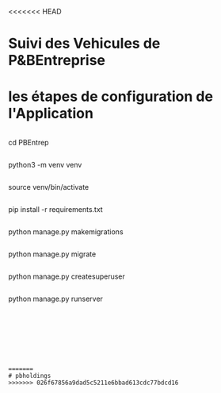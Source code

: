 <<<<<<< HEAD
# Suivi des Vehicules de P&BEntreprise

# les étapes de configuration de l'Application
```
```
cd PBEntrep
```
```
python3 -m venv venv
```
```
source venv/bin/activate
```
```
pip install -r requirements.txt
```
```
python manage.py makemigrations
```
```
python manage.py migrate
```
```
python manage.py createsuperuser
```
```
python manage.py runserver
```








=======
# pbholdings
>>>>>>> 026f67856a9dad5c5211e6bbad613cdc77bdcd16
